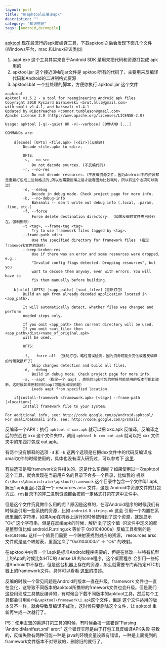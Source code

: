 ```yaml
---
layout: post
title: "用apktool反编译apk"
description: ""
category: "知识整理"
tags: [Android,decompile]
---
```


[apktool](https://code.google.com/p/android-apktool/) 现在最流行的apk反编译工具，下载apktool之后会发现下面几个文件(Windows平台，mac 和Linux应该类似)

1. aapt.exe 这个工具其实来自于Android SDK 是用来把代码和资源打包成 apk 用的
2. apktool.jar 这个接近3M的jar文件是 apktool所有的代码了，主要用来反编译代码和Android的二进制格式资源
3. apktool.bat 一个批处理的脚本，方便你执行 apktool.jar 这个文件

```
>apktool
Apktool v1.5.2 - a tool for reengineering Android apk files
Copyright 2010 Ryszard Wi?niewski <brut.alll@gmail.com>
with smali v1.4.1, and baksmali v1.4.1
Updated by @iBotPeaches <connor.tumbleson@gmail.com>
Apache License 2.0 (http://www.apache.org/licenses/LICENSE-2.0)

Usage: apktool [-q|--quiet OR -v|--verbose] COMMAND [...]

COMMANDs are:

    d[ecode] [OPTS] <file.apk> [<dir>](反编译)
        Decode <file.apk> to <dir>.

        OPTS:
        -s, --no-src
            Do not decode sources. (不反编代码)
        -r, --no-res
            Do not decode resources.（不反编资源文件，因为Android中的资源都是重新打包成二进制格式的,所以也需要反编之后才能看因为比较耗时，所以有这个选项可以跳过）
        -d, --debug
            Decode in debug mode. Check project page for more info.
        -b, --no-debug-info
            Baksmali -- don't write out debug info (.local, .param, .line, etc.)
        -f, --force
            Force delete destination directory. （如果反编的文件夹已经存在，强制删除）
        -t <tag>, --frame-tag <tag>
            Try to use framework files tagged by <tag>.
        --frame-path <dir>
            Use the specified directory for framework files （指定framework文件的路径）
        --keep-broken-res
            Use if there was an error and some resources were dropped, e.g.:
            "Invalid config flags detected. Dropping resources", but you
            want to decode them anyway, even with errors. You will have to
            fix them manually before building.

    b[uild] [OPTS] [<app_path>] [<out_file>]（重新打包）
        Build an apk from already decoded application located in <app_path>.

        It will automatically detect, whether files was changed and perform
        needed steps only.

        If you omit <app_path> then current directory will be used.
        If you omit <out_file> then <app_path>/dist/<name_of_original.apk>
        will be used.

        OPTS:

        -f, --force-all （强制打包，略过错误检测，因为资源可能会变化或者反编译的时候就损坏了）
            Skip changes detection and build all files.
        -d, --debug
            Build in debug mode. Check project page for more info.
        -a, --aapt （指定一个 aapt ，原始的apk打包的时候可能使用的版本可能比较新，这时候如果用较旧的aapt可能会出现问题）
            Loads aapt from specified location.

    if|install-framework <framework.apk> [<tag>] --frame-path [<location>]
        Install framework file to your system.

For additional info, see: http://code.google.com/p/android-apktool/
For smali/baksmali info, see: http://code.google.com/p/smali/
```


反编译一个APK：执行 `apktool d xxx.apk` 就可以把 xxx.apk 反编译，反编译之后的东西在 xxx 这个文件夹中，调用 `apktool b xxx out.apk`
就可以把 xxx 文件夹中的东西打包成 out.apk。

有两个没有解释的选项 `-d` 和 `-b` 这两个选项是在把dex文件中的代码反编译成smali文件的时候使用的，具体也没有深入研究过，可以参考下
[这里](https://code.google.com/p/android-apktool/wiki/SmaliDebugging).

有些选项是和framework文件相关的，这是什么东西呢？如果使用过一次apktool这个工具，就会发现在当前用户名的目录下会多一个目录，比如我的
机器 `C:\Users\Administrator\apktool\framework` 这个目录中包含一个文件叫1.apk,  解压1.apk里面只包含一个 resources.arsc 文件，这是
Android中资源文件的打包方式，res目录下的非二进制资源都会按照一定格式打包在这中文件中。

但是这个文件究竟做什么用的呢？原因是这样的，在写Android程序的时候我们有时候会引用一些系统的资源，比如 `android.R.string.ok` 这会
引用一个内置在系统里面的字符串，如果App在机器上运行的时候使用到了这个资源，就是显示 "Ok" 这个字符串，但是在反编apk的时候，解析
到了这个值（R文件中定义的都是整型值比如 android.R.string.ok 等价于 0x0104000a）反编工具看到的是`0x0104000a` 这样一个值我们需要
一个映射表找到对应的资源， resources.arsc 文件就是这个映射表，里面定义了"0x0104000a" -> "Ok" 的映射。

在apktool中内置一个1.apk是标准Android程序需要的，但是在修改一些特有机型上的App的时候比如HTC的 sense UI 的home程序，这个桌面程序
会引用一些标准Android中不存在，但是这台机器上存在的资源，那么就需要专门再指定HTC机器上的framework文件。具体可以看看
[这里](https://code.google.com/p/android-apktool/wiki/FrameworkFiles)的描述。

反编的时候一个常见问题是Android的版本一直在升级，framework 文件也一直在变化，这导致不同版本的apktool所携带的frmework文件也会升级。但是我们
这些用现成工具搞反编译的，有时候会下载不同版本的apktool工具，然后每个工具都会引用`用户名\apktool\framework\1.apk`这个文件，但是
这个文件适用的版本又不一样，就会导致反编译不成功，这时候只要删除这个文件，让 apktool 重新再生成一次就行了。


PS：使用友盟的渠道打包工具的时候，有时候会报一些错误"Parsing 'AndroidManifest.xml' eror:" 这个错误实际是由于打包工具反编译APK失败
导致的，反编失败有两种可能一种是 java的环境变量设置有错误，一种是上面提到的 framework文件版本不对导致的，删除旧的就行了。









